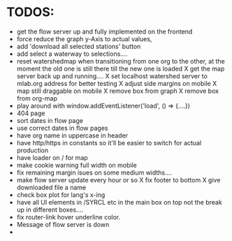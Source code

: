# TODOS:

- get the flow server up and fully implemented on the frontend
- force reduce the graph y-Axis to actual values,
- add 'download all selected stations' button
- add select a waterway to selections....
- reset watershedmap when transitioning from one org to the other, at the moment the old one is still there till the new one is loaded
  X get the map server back up and running....
  X set localhost watershed server to mlab.org address for better testing
  X adjust side margins on mobile
  X map still draggable on mobile
  X remove box from graph
  X remove box from org-map
- play around with window.addEventListener('load', () => {....})
- 404 page
- sort dates in flow page
- use correct dates in flow pages
- have org name in uppercase in header
- have http/https in constants so it'll be easier to switch for actual production
- have loader on / for map
- make cookie warning full width on mobile
- fix remaining margin isues on some medium widths....
- make flow server update every hour or so
  X fix footer to bottom
  X give downloaded file a name
- check box plot for lang's x-ing
- have all UI elements in /SYRCL etc in the main box on top not the break up in different boxes....
- fix router-link hover underline color.
- Message of flow server is down
-
